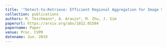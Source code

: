 ```yaml
---
title: '"Detect-to-Retrieve: Efficient Regional Aggregation for Image Search,"'
collection: publications
authors: M. Teichmann*, A. Araujo*, M. Zhu, J. Sim
paperurl: https://arxiv.org/abs/1812.01584
papername: Paper
venue: Proc. CVPR
datename: Jun. 2019
---
```

